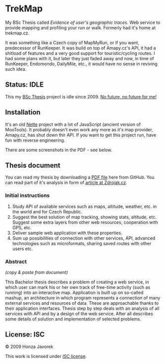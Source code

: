 
# TrekMap

My BSc Thesis called _Evidence of user's geographic traces_. Web service to provide mapping and profiling your run or walk. Formerly had it's home at trekmap.cz.

It was something like a Czech copy of MapMyRun, or if you want, predecessor of RunKeeper. It was build on top of Amapy.cz's API, it had a shitload of features and a very good support for touristic/cycling routes. I had some plans with it, but later they just faded away and now, in time of RunKeeper, Endomondo, DailyMile, etc., it would have no sense in reviving such idea.

## Status: IDLE

This my [BSc Thesis](http://www.fit.vut.cz) project is idle since 2009. [No future, no future for me!](https://www.youtube.com/watch?v=yqrAPOZxgzU)

## Installation

It's an old [Nette](http://www.nette.org) project with a lot of JavaScript (ancient version of MooTools). It probably doesn't even work any more as it's map provider, Amapy.cz, has shut down thir API. If you want to get this project run, have fun with reverse engineering.

There are some screenshots in the PDF - see below.

## Thesis document

You can read my thesis by downloading a [PDF file](https://github.com/downloads/honzajavorek/trekmap/projekt.pdf) here from GitHub. You can read part of it's analysis in form of [article at Zdrojak.cz](http://www.zdrojak.cz/clanky/api-k-ceskym-turistickym-mapam/).

### Initial instructions

1. Study API of available services such as maps, altitude, weather, etc. in the world and for Czech Republic.
2. Suggest the best solution of map tracking, showing stats, altitude, etc. Suggest some extra layers from other web resources, cooperation with GPS, etc.
3. Deliver sample web application with these properties.
4. Sum up possibilities of connection with other services, API, advanced technologies such as microformats, sharing saved routes with other users etc.

### Abstract

_(copy & paste from document)_

This Bachelor thesis describes a problem of creating a web service, in which user can mark his or her own track of free-time activity (such as running) into an interactive map. Application is built up on so-called mashup, an architecture in which program represents a connection of many external services and resources of data. These are approachable thanks to their application interfaces. Thesis step by step deals with an analysis of all services with API and by a design of the web service. After all describes some details of solution and implementation of selected problems.

## License: ISC

© 2009 Honza Javorek

This work is licensed under [ISC license](https://en.wikipedia.org/wiki/ISC_license).
